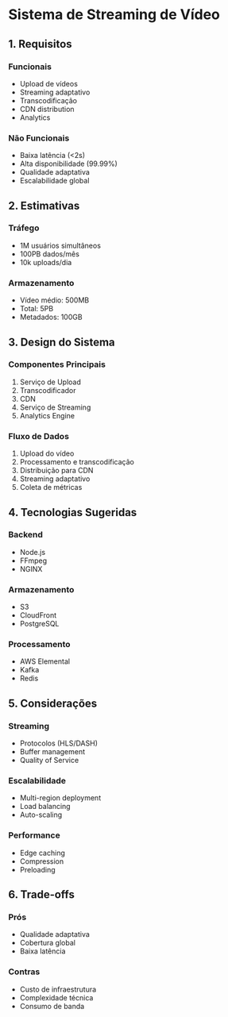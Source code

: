 # Sistema de Streaming de Vídeo

## 1. Requisitos

### Funcionais
- Upload de vídeos
- Streaming adaptativo
- Transcodificação
- CDN distribution
- Analytics

### Não Funcionais
- Baixa latência (<2s)
- Alta disponibilidade (99.99%)
- Qualidade adaptativa
- Escalabilidade global

## 2. Estimativas

### Tráfego
- 1M usuários simultâneos
- 100PB dados/mês
- 10k uploads/dia

### Armazenamento
- Vídeo médio: 500MB
- Total: 5PB
- Metadados: 100GB

## 3. Design do Sistema

### Componentes Principais
1. Serviço de Upload
2. Transcodificador
3. CDN
4. Serviço de Streaming
5. Analytics Engine

### Fluxo de Dados
1. Upload do vídeo
2. Processamento e transcodificação
3. Distribuição para CDN
4. Streaming adaptativo
5. Coleta de métricas

## 4. Tecnologias Sugeridas

### Backend
- Node.js
- FFmpeg
- NGINX

### Armazenamento
- S3
- CloudFront
- PostgreSQL

### Processamento
- AWS Elemental
- Kafka
- Redis

## 5. Considerações

### Streaming
- Protocolos (HLS/DASH)
- Buffer management
- Quality of Service

### Escalabilidade
- Multi-region deployment
- Load balancing
- Auto-scaling

### Performance
- Edge caching
- Compression
- Preloading

## 6. Trade-offs

### Prós
- Qualidade adaptativa
- Cobertura global
- Baixa latência

### Contras
- Custo de infraestrutura
- Complexidade técnica
- Consumo de banda